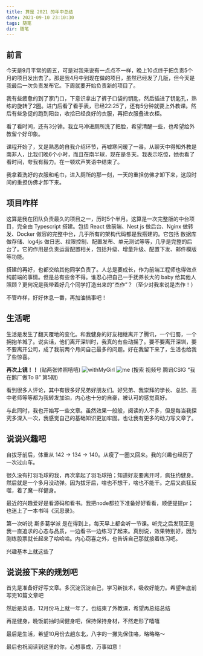 ```yaml
---
title: 算是 2021 的年中总结
date: 2021-09-10 23:10:30
tags: 随笔
dir: 随笔
---
```

## 前言
今天是9月平常的周五，可是对我来说有一点点不一样，晚上10点终于把负责5个月的项目发出去了。那是我4月中到现在做的项目，虽然已经发了几版，但今天是我最后一次负责发布它。下周就要开始负责新的项目了。

我有些疲惫的到了家门口，下意识拿出了裤子口袋的钥匙，然后插进了钥匙孔，熟练的旋转了2圈。进门后看了看手表，已经22:25了，还有5分钟就要上外教课。然后有些急促的跑到阳台，收拾已经良好的衣服，再把衣服叠进衣柜。

看了看时间，还有3分钟。我立马冲进厕所洗了把脸，希望清醒一些，也希望给外教留个好印象。

课程开始了，又是熟悉的自我介绍环节，再嘘寒问暖了一番。从聊天中得知外教是南非人，比我们晚6个小时，而且在南半球，现在是冬天。我表示吃惊，她也看了看时间，夸我有毅力。在一顿欢声笑语中结束了。

我拿着洗好的衣服和毛巾，进入厕所的那一刻，一天的重担仿佛才卸下来，这段时间的重担仿佛才卸下来。

## 项目咋样
这算是我在团队负责最久的项目之一，历时5个半月。这算是一次完整版的中台项目，完全由 Typescript 搭建。包括 React 做前端、Nest js 做后台、Nginx 做转发、Docker 做容的完整中台，几乎所有的架构代码都是我搭建的。它包括 数据库做存储、log4js 做日志、权限控制、配置发布、单元测试等等，几乎是完整的后台了。它的作用是负责运营配置相关，包括升级、增量升级、配置下发、邮件模版等功能。

搭建的再好，也都交给其他同学负责了。人总是要成长，作为前端工程师也得做点纯前端的事情。但是总有些舍不得。谁忍心把自己一手抚养长大的 baby 给其他人照顾？更何况是我带着好几个同学打造出来的“杰作”？（至少对我来说是杰作！）

不管咋样，好好休息一番，再加油搞事吧！

## 生活呢
生活是发生了翻天覆地的变化。和我健身的好友相继离开了腾讯，一个归蜀，一个拥抱羊城了。说实话，他们离开深圳时，我真的有些动摇了。要不要离开深圳，要不要离开公司，成了我前两个月问自己最多的问题。好在我留下来了，生活也给我了些惊喜。

**再次上镜！！**
(贴两张帅照嘻嘻)
![withMyGirl](me-with-my-girl.jpg)
![me](me.jpg)
(搜索 视频号 腾讯CSIG “我在鹅厂做To B” 第5期)

看到很多人评论，其中有很多好兄弟好朋友们。好兄弟、我崇拜的学长、总监、高中老师等等都为我转发加油，内心也十分的自豪，被认可的感觉真好。

与此同时，我也开始写一些文章。虽然效果一般般，阅读的人不多，但是每当我探究多深入一次，我感觉自己的基础知识更加牢固。也让我有更多的动力写文章了。

## 说说兴趣吧
自拔牙前后，体重从 142 -> 134 -> 140。从瘦了一圈又回来。我的兴趣也经历了一次过山车。

很久没有打羽毛球的我，再次拿起了羽毛球拍；知道好友要离开时，疯狂约健身。然后就是一个多月没动弹。因为拔牙后，啥也不想干，啥也不能干。之后又疯狂反噬，着了魔一样健身。

最近的兴趣爱好是看源码和看书。我把node都拉下准备好好看看，顺便提提pr；也迷上了一本书叫《沉思录》。

第一次听说 斯多葛学派 是在得到上，每天早上都会听一节课。听完之后发现正是我一直追求的心态与品质，一边看书一边练习了起来。真别说，效果特别好，因为刚练股票就长起来了哈哈哈。内心窃喜之外，也告诉自己那就接着练习吧。

兴趣基本上就这些了

## 说说接下来的规划吧
首先是准备好好写文章。多沉淀沉淀自己，学习新技术，吸收好能力。希望年底前写完10篇文章吧

然后是英语，12月份马上就一年了。也结束了外教课，希望再总结总结

再是健身，晚饭前抽时间健身吧，保持保持身材，不然走形了嘻嘻

最后是生活，希望10月份去趟东北，八字的一撇先保住咯，略略略～


最后也祝阅读到这里的你，心想事成，万事如意！
